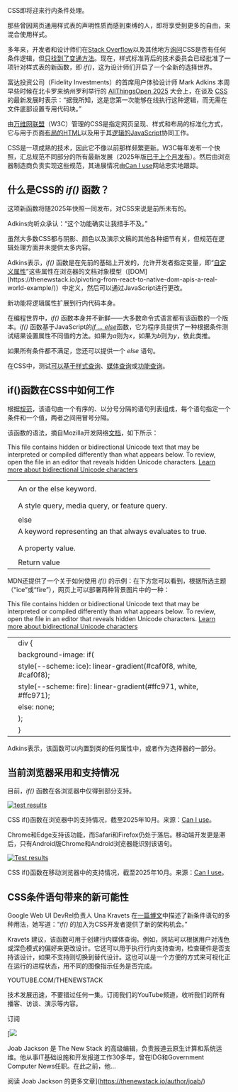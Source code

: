 CSS即将迎来行内条件处理。

那些曾因网页通用样式表的声明性质而感到束缚的人，即将享受到更多的自由，来混合使用样式。

多年来，开发者和设计师们在[Stack Overflow](https://thenewstack.io/stack-overflow-on-snowflake-cortex-answers-without-attitude/)以及其他地方[询问](https://stackoverflow.com/questions/2446812/css-equivalent-of-the-if-statement)CSS是否有任何条件逻辑，但[只找到了变通方法](https://stackoverflow.com/questions/1129699/can-you-use-if-else-conditions-in-css/)。现在，样式标准背后的技术委员会已经批准了一项针对样式表的新函数，即 *if()*，这为设计师们开启了一个全新的选择世界。

富达投资公司（Fidelity Investments）的首席用户体验设计师 Mark Adkins 本周早些时候在北卡罗来纳州罗利举行的 [AllThingsOpen 2025](https://2025.allthingsopen.org/schedule) 大会上，在谈及 [CSS](https://www.w3.org/Style/CSS/Overview.en.html) 的最新发展时表示：“据我所知，这是您第一次能够在线执行这种逻辑，而无需在文件底部设置专用代码块。”

由[万维网联盟](https://www.w3.org/about/)（W3C）管理的CSS是指定网页呈现、样式和布局的标准化方式，它与用于页面[布局的HTML](https://thenewstack.io/html-css-and-the-path-to-accessible-web-design/)以及用于其[逻辑的JavaScript](https://thenewstack.io/javascript-standards-update-whats-new-in-ecmascript-2025/)协同工作。

CSS是一项成熟的技术，因此它不像以前那样频繁更新。W3C每年发布一个快照，汇总规范不同部分的所有最新发展（2025年版[已于上个月发布](https://www.w3.org/TR/css-2025/)）。然后由浏览器制造商负责实现这些规范，其进展情况由[Can I use](https://caniuse.com/)网站忠实地跟踪。

## 什么是CSS的 *if()* 函数？

这项新函数将随2025年快照一同发布，对CSS来说是前所未有的。

Adkins向听众承认：“这个功能确实让我措手不及。”

虽然大多数CSS都与阴影、颜色以及演示文稿的其他各种细节有关，但规范在逻辑处理方面并未提供太多内容。

Adkins表示，*if()* 函数是在先前的基础上开发的，允许开发者指定变量，即“[自定义属性](https://developer.mozilla.org/en-US/docs/Web/CSS/CSS_cascading_variables/Using_CSS_custom_properties#:~:text=Custom%20properties%20(sometimes%20referred%20to,%2Dcolor:%20blue;%20).)”这些属性在浏览器的文档对象模型（[DOM](https://thenewstack.io/pivoting-from-react-to-native-dom-apis-a-real-world-example/)）中定义，然后可以通过JavaScript进行更改。

新功能将逻辑属性扩展到行内代码本身。

在编程世界中，*if()* 函数本身并不新鲜——大多数命令式语言都有该函数的一个版本。*if()* 函数基于JavaScript的[*if … else*](https://developer.mozilla.org/en-US/docs/Web/JavaScript/Reference/Statements/if...else)函数，它为程序员提供了一种根据条件测试结果设置属性不同值的方法。如果为*a*则为*x*，如果为*b*则为*y*，依此类推。

如果所有条件都不满足，您还可以提供一个 *else* 语句。

在CSS中，测试[可以基于](https://caniuse.com/css-if)[样式查询](https://developer.mozilla.org/en-US/docs/Web/CSS/CSS_media_queries/Using_media_queries)、[媒体查询](https://developer.mozilla.org/en-US/docs/Web/CSS/CSS_media_queries/Using_media_queries)或[功能查询](https://developer.mozilla.org/en-US/docs/Web/CSS/CSS_conditional_rules/Using_feature_queries)。

## if()函数在CSS中如何工作

根据[规范](https://drafts.csswg.org/css-values-5/#if-notation)，该语句由一个有序的、以分号分隔的语句列表组成，每个语句指定一个条件和一个值，两者之间用冒号分隔。

该函数的语法，摘自Mozilla开发网络[文档](https://drafts.csswg.org/css-values-5/#if-notation)，如下所示：

This file contains hidden or bidirectional Unicode text that may be interpreted or compiled differently than what appears below. To review, open the file in an editor that reveals hidden Unicode characters.
[Learn more about bidirectional Unicode characters](https://github.co/hiddenchars)








|  |  |
| --- | --- |
|  | <if-condition> |
|  | An <if-test> or the else keyword. |
|  |  |
|  | <if-test> |
|  | A style query, media query, or feature query. |
|  |  |
|  | else |
|  | A keyword representing an <if-condition> that always evaluates to true. |
|  |  |
|  | <value> |
|  | A property value. |
|  |  |
|  | Return value |

MDN还提供了一个关于如何使用 *if()* 的示例：在下方您可以看到，根据所选主题（“ice”或“fire”），网页上可以部署两种背景图片中的一种：

This file contains hidden or bidirectional Unicode text that may be interpreted or compiled differently than what appears below. To review, open the file in an editor that reveals hidden Unicode characters.
[Learn more about bidirectional Unicode characters](https://github.co/hiddenchars)








|  |  |
| --- | --- |
|  | div { |
|  | background-image: if( |
|  | style(--scheme: ice): linear-gradient(#caf0f8, white, #caf0f8); |
|  | style(--scheme: fire): linear-gradient(#ffc971, white, #ffc971); |
|  | else: none; |
|  | ); |
|  | } |

Adkins表示，该函数可以内置到类的任何属性中，或者作为选择器的一部分。

## 当前浏览器采用和支持情况

目前，*if()* 函数在各浏览器中仅得到部分支持。

[![test results](https://cdn.thenewstack.io/media/2025/10/deea1f01-css-if-support-browers.jpg)](https://cdn.thenewstack.io/media/2025/10/deea1f01-css-if-support-browers.jpg)

CSS if()函数在浏览器中的支持情况，截至2025年10月。来源：[Can I use](https://caniuse.com/)。

Chrome和Edge支持该功能，而Safari和Firefox仍处于落后。移动端开发更是滞后，只有Android版Chrome和Android浏览器能识别该语句。

[![Test results](https://cdn.thenewstack.io/media/2025/10/56b6c7c0-css-if-support-mobile-browers.jpg)](https://cdn.thenewstack.io/media/2025/10/56b6c7c0-css-if-support-mobile-browers.jpg)

CSS if()函数在移动浏览器中的支持情况，截至2025年10月。来源：[Can I use](https://caniuse.com/)。

## CSS条件语句带来的新可能性

Google Web UI DevRel负责人 Una Kravets 在[一篇博文](https://developer.chrome.com/blog/if-article)中描述了新条件语句的多种用法，她写道：“*if()* 的加入为CSS开发者提供了新的架构机会。”

Kravets 建议，该函数可用于创建行内媒体查询。例如，网站可以根据用户对浅色或深色模式的偏好来更改设计。它还可以用于执行行内支持查询，检查硬件是否支持该设计，如果不支持则切换到替代设计。这也可以是一个方便的方式来可视化正在运行的进程状态，用不同的图像指示任务是否完成。

YOUTUBE.COM/THENEWSTACK

技术发展迅速，不要错过任何一集。订阅我们的YouTube频道，收听我们的所有播客、访谈、演示等内容。

订阅

[![](https://thenewstack.io/wp-content/uploads/2017/05/327440bd-joab-jackson_avatar_1495152980.-600x600.jpeg)

Joab Jackson 是 The New Stack 的高级编辑，负责报道云原生计算和系统运维。他从事IT基础设施和开发报道工作30多年，曾在IDG和Government Computer News任职。在此之前，他...

阅读 Joab Jackson 的更多文章](https://thenewstack.io/author/joab/)